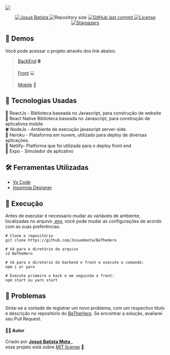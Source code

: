 ![](https://user-images.githubusercontent.com/34459397/81734055-5367a600-9469-11ea-9513-266b085751b2.png)

<p align="center">
   <a href="https://www.linkedin.com/in/josu%C3%A9-batista-694bba135/">
      <img alt="Josué Batista" src="https://img.shields.io/badge/-JosuéBatista-00cc66?style=flat&logo=Linkedin&logoColor=white" />
   </a>
  <img alt="Repository size" src="https://img.shields.io/github/repo-size/Josuebmota/SmallPDV?color=00cc66">
  <a href="https://github.com/Josuebmota/BeTheHero/commits/master">
    <img alt="GitHub last commit" src="https://img.shields.io/github/last-commit/Josuebmota/BeTheHero?color=00cc66">
  </a> 
  <a href="https://github.com/Josuebmota/BeTheHero/blob/master/LICENSE"><img alt="License" src="https://img.shields.io/badge/license-MIT-00cc66">
  </a>
  <a href="https://github.com/Josuebmota/BeTheHero/stargazers"><img alt="Stargazers" src="https://img.shields.io/github/stars/Josuebmota/BeTheHero?color=00cc66&logo=github">
  </a>
</p>

## 👀 Demos
Você pode acessar o projeto atravês dos link abaixo:
> [BackEnd](https://beheros.herokuapp.com) 🛢

> [Front](https://beheros.netlify.com/) 💻

>[Mobile](https://drive.google.com/drive/folders/1JLWERA4AshPlNFWyFBJY6hWhxXKiljrY?usp=sharing) 📱

## 📌 Tecnologias Usadas
🌌 ReactJs - Biblioteca baseada no Javascript, para construção de website <br>
📲 React Native   Biblioteca baseada no Javascript, para construção de aplicativos mobile <br>
🍀 NodeJs - Ambiente de execução javascript server-side. <br>
👾 Heroku - Plataforma em nuvem, utilizado para deploy de diversas aplicações. <br> 
📘 Netlify- Platforma que foi utilizada para o deploy front end <br>
💠 Expo - Simulador de aplicativo <br>

## 🛠️ Ferramentas Utilizadas
- [Vs Code](https://code.visualstudio.com/)
- [Insomnia Designer](https://insomnia.rest/download/)

## 🚀 Execução
Antes de executar é necessario mudar as variáveis de ambiente, localizadas no arquivo [.env](https://github.com/Josuebmota/ApiCadastroUser/blob/master/.env), você pode mudar as configurações de acordo com as suas preferências.

```
# Clone o repositório
git clone https://github.com/Josuebmota/BeTheHero

# Vá para o diretório do arquivo
cd BeTheHero

# Vá para o diretório do backend e front e execute o comando:
npm i or yarn

# Execute primeiro o back e em seguinda o front:
npm start ou yarn start

```

## 🐛 Problemas

Sinta-se a vontade de registrar um novo problema, com um respectivo título e descrição no repositório do [BeTheHero](https://github.com/Josuebmota/BeTheHero/issues). Se encontrar a solução, avaliarei seu Pull Request.

#### 👨‍💻 [](<[https://github.com/Josuebmota/BeTheHero](https://github.com/Josuebmota/BeTheHero)#autor>)Autor

Criado por [**Josué Batista Mota** ](https://github.com/Josuebmota), <br>esse projeto está sobre [MIT license](./LICENSE) 📃.
